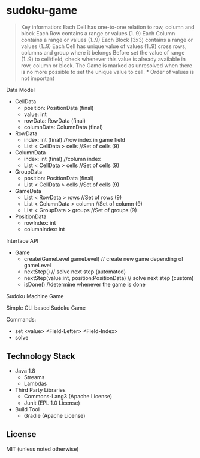 # sudoku-game

> Key information:
> Each Cell has one-to-one relation to row, column and block
> Each Row contains a range or values (1..9)
> Each Column contains a range or values (1..9)
> Each Block (3x3) contains a range or values (1..9)
> Each Cell has unique value of values (1..9) cross rows, columns and group where it belongs
> Before set the value of range (1..9) to cell/field, check whenever this value is already available in row, column or block.
> The Game is marked as unresolved when there is no more possible to set the unique value to cell.
> \* Order of values is not important

Data Model

* CellData
     * position: PositionData (final)
     * value: int
     * rowData: RowData (final)
     * columnData: ColumnData (final)
* RowData
     * index: int (final) //row index in game field
     * List < CellData > cells //Set of cells (9)
* ColumnData
     * index: int (final) //column index
     * List < CellData > cells //Set of cells (9)
* GroupData
     * position: PositionData (final)
     * List < CellData > cells //Set of cells (9)
* GameData
     * List < RowData > rows //Set of rows (9)
     * List < ColumnData > column //Set of column (9)
     * List < GroupData > groups //Set of groups (9)
* PositionData
     * rowIndex: int
     * columnIndex: int
     
Interface API

* Game
    * create(GameLevel gameLevel) // create new game depending of gameLevel
    * nextStep() // solve next step (automated)
    * nextStep(value:int, position:PositionData) // solve next step (custom)
    * isDone() //determine whenever the game is done

Sudoku Machine Game

Simple CLI based Sudoku Game

Commands:
* set \<value\> \<Field-Letter\> \<Field-Index\>
* solve

## Technology Stack

* Java 1.8
    * Streams 
    * Lambdas
* Third Party Libraries
    * Commons-Lang3 (Apache License)
    * Junit (EPL 1.0 License)
* Build Tool
    * Gradle (Apache License)
    
## License

MIT (unless noted otherwise)
    
